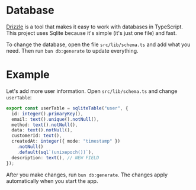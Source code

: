 # Database

[Drizzle](https://orm.drizzle.team/docs/overview) is a tool that makes it easy to work with databases in TypeScript.
This project uses Sqlite because it's simple (it's just one file) and fast.

To change the database, open the file `src/lib/schema.ts` and add what you need.
Then run `bun db:generate` to update everything.

# Example

Let's add more user information. Open `src/lib/schema.ts` and change `userTable`:

```ts
export const userTable = sqliteTable("user", {
  id: integer().primaryKey(),
  email: text().unique().notNull(),
  method: text().notNull(),
  data: text().notNull(),
  customerId: text(),
  createdAt: integer({ mode: "timestamp" })
    .notNull()
    .default(sql`(unixepoch())`),
  description: text(), // NEW FIELD
});
```

After you make changes, run `bun db:generate`.
The changes apply automatically when you start the app.
